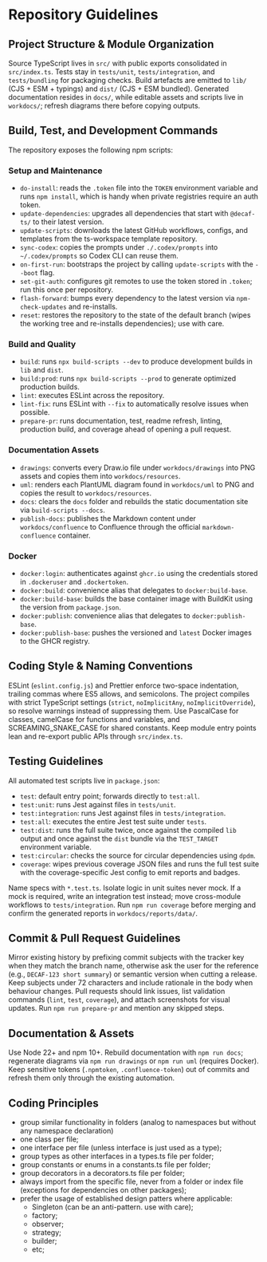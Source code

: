 # Repository Guidelines

## Project Structure & Module Organization
Source TypeScript lives in `src/` with public exports consolidated in `src/index.ts`. Tests stay in `tests/unit`, `tests/integration`, and `tests/bundling` for packaging checks. Build artefacts are emitted to `lib/` (CJS + ESM + typings) and `dist/` (CJS + ESM bundled). Generated documentation resides in `docs/`, while editable assets and scripts live in `workdocs/`; refresh diagrams there before copying outputs.

## Build, Test, and Development Commands
The repository exposes the following npm scripts:

### Setup and Maintenance
- `do-install`: reads the `.token` file into the `TOKEN` environment variable and runs `npm install`, which is handy when private registries require an auth token.
- `update-dependencies`: upgrades all dependencies that start with `@decaf-ts/` to their latest version.
- `update-scripts`: downloads the latest GitHub workflows, configs, and templates from the ts-workspace template repository.
- `sync-codex`: copies the prompts under `./.codex/prompts` into `~/.codex/prompts` so Codex CLI can reuse them.
- `on-first-run`: bootstraps the project by calling `update-scripts` with the `--boot` flag.
- `set-git-auth`: configures git remotes to use the token stored in `.token`; run this once per repository.
- `flash-forward`: bumps every dependency to the latest version via `npm-check-updates` and re-installs.
- `reset`: restores the repository to the state of the default branch (wipes the working tree and re-installs dependencies); use with care.

### Build and Quality
- `build`: runs `npx build-scripts --dev` to produce development builds in `lib` and `dist`.
- `build:prod`: runs `npx build-scripts --prod` to generate optimized production builds.
- `lint`: executes ESLint across the repository.
- `lint-fix`: runs ESLint with `--fix` to automatically resolve issues when possible.
- `prepare-pr`: runs documentation, test, readme refresh, linting, production build, and coverage ahead of opening a pull request.

### Documentation Assets
- `drawings`: converts every Draw.io file under `workdocs/drawings` into PNG assets and copies them into `workdocs/resources`.
- `uml`: renders each PlantUML diagram found in `workdocs/uml` to PNG and copies the result to `workdocs/resources`.
- `docs`: clears the `docs` folder and rebuilds the static documentation site via `build-scripts --docs`.
- `publish-docs`: publishes the Markdown content under `workdocs/confluence` to Confluence through the official `markdown-confluence` container.

### Docker
- `docker:login`: authenticates against `ghcr.io` using the credentials stored in `.dockeruser` and `.dockertoken`.
- `docker:build`: convenience alias that delegates to `docker:build-base`.
- `docker:build-base`: builds the base container image with BuildKit using the version from `package.json`.
- `docker:publish`: convenience alias that delegates to `docker:publish-base`.
- `docker:publish-base`: pushes the versioned and `latest` Docker images to the GHCR registry.


## Coding Style & Naming Conventions
ESLint (`eslint.config.js`) and Prettier enforce two-space indentation, trailing commas where ES5 allows, and semicolons. The project compiles with strict TypeScript settings (`strict`, `noImplicitAny`, `noImplicitOverride`), so resolve warnings instead of suppressing them. Use PascalCase for classes, camelCase for functions and variables, and SCREAMING_SNAKE_CASE for shared constants. Keep module entry points lean and re-export public APIs through `src/index.ts`.

## Testing Guidelines
All automated test scripts live in `package.json`:

- `test`: default entry point; forwards directly to `test:all`.
- `test:unit`: runs Jest against files in `tests/unit`.
- `test:integration`: runs Jest against files in `tests/integration`.
- `test:all`: executes the entire Jest test suite under `tests`.
- `test:dist`: runs the full suite twice, once against the compiled `lib` output and once against the `dist` bundle via the `TEST_TARGET` environment variable.
- `test:circular`: checks the source for circular dependencies using `dpdm`.
- `coverage`: wipes previous coverage JSON files and runs the full test suite with the coverage-specific Jest config to emit reports and badges.

Name specs with `*.test.ts`. Isolate logic in unit suites never mock. If a mock is required, write an integration test instead; move cross-module workflows to `tests/integration`. Run `npm run coverage` before merging and confirm the generated reports in `workdocs/reports/data/`.

## Commit & Pull Request Guidelines
Mirror existing history by prefixing commit subjects with the tracker key when they match the branch name, otherwise ask the user for the reference (e.g., `DECAF-123 short summary`) or semantic version when cutting a release. Keep subjects under 72 characters and include rationale in the body when behaviour changes. Pull requests should link issues, list validation commands (`lint`, `test`, `coverage`), and attach screenshots for visual updates. Run `npm run prepare-pr` and mention any skipped steps.

## Documentation & Assets
Use Node 22+ and npm 10+. Rebuild documentation with `npm run docs`; regenerate diagrams via `npm run drawings` or `npm run uml` (requires Docker). Keep sensitive tokens (`.npmtoken`, `.confluence-token`) out of commits and refresh them only through the existing automation.


## Coding Principles

- group similar functionality in folders (analog to namespaces but without any namespace declaration)
- one class per file;
- one interface per file (unless interface is just used as a type);
- group types as other interfaces in a types.ts file per folder;
- group constants or enums in a constants.ts file per folder;
- group decorators in a decorators.ts file per folder;
- always import from the specific file, never from a folder or index file (exceptions for dependencies on other packages);
- prefer the usage of established design patters where applicable:
  - Singleton (can be an anti-pattern. use with care);
  - factory;
  - observer;
  - strategy;
  - builder;
  - etc;
